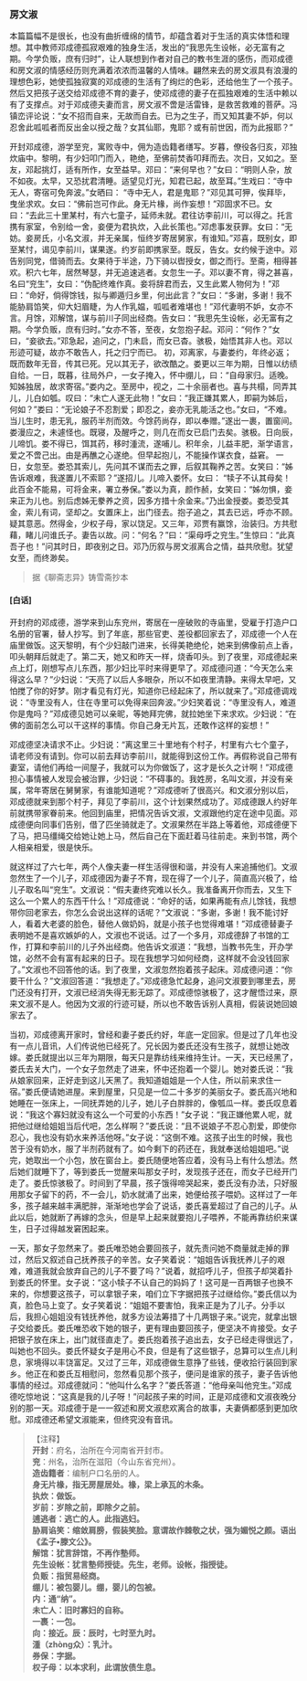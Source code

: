<script type="text/javascript">
    var head = document.getElementsByTagName('head')[0];
    cssURL = '/public/liao.css';
    linkTag = document.createElement('link');
    linkTag.href = cssURL;
    linkTag.setAttribute('type','text/css');
    linkTag.setAttribute('rel','stylesheet');
    head.appendChild(linkTag);
</script>
### 房文淑

本篇篇幅不是很长，也没有曲折缠绵的情节，却蕴含着对于生活的真实体悟和理想。其中教师邓成德孤寂艰难的独身生活，发出的“我思先生设帐，必无富有之期。今学负贩，庶有归时”，让人联想到作者对自己的教书生涯的感伤，而邓成德和房文淑的情感经历则充满着浓浓而温馨的人情味。翩然来去的房文淑具有浪漫的理想色彩，她使孤独寂寞的邓成德的生活有了绚烂的色彩，还给他生了一个孩子。然后又把孩子送交给邓成德不育的妻子，使邓成德的妻子在孤独艰难的生活中赖以有了支撑点。对于邓成德夫妻而言，房文淑不啻是活雷锋，是救苦救难的菩萨。冯镇峦评论说：“女不招而自来，无故而自去。已为之生子，而又知其妻不妒，何以忍舍此呱呱者而反出金以授之哉？女其仙耶，鬼耶？或有前世因，而为此报耶？”

开封邓成德，游学至兖，寓败寺中，佣为造齿籍者缮写。岁暮，僚役各归亥，邓独炊庙中。黎明，有少妇叩门而入，艳绝，至佛前焚香叩拜而去。次日，又如之。至友，邓起挑灯，适有所作，女至益早。邓曰：“来何早也？”女曰：“明则人杂，放不如夜。太早，又恐扰君清睡。适望见灯光，知君已起，故至耳。”生戏曰：“寺中无人，寄宿可免奔波。”女晒曰：
“寺中无人，君是鬼耶？”邓见其可狎，俟拜毕，曳坐求欢。女曰：“佛前岂可作此。身无片椽，尚作妄想！”邓固求不已。女曰：“去此三十里某村，有六七童子，延师未就。君往访李前川，可以得之。托言携有家室，令别给一舍，妾便为君执炊，入此长策也。”邓虑事发获罪。女曰：“无妨。妾房氏，小名文淑，并无亲属，恒终岁寄居舅家，有谁知。”邓喜，既别女，即至某忖，谒见李前川，谋果遂。约岁前即携家至。既反，告女。女约候于途中。邓告别同党，借骑而去。女果待于半途，乃下骑以辔授女，御之而行。至斋，相得甚欢。积六七年，居然琴瑟，并无追速逃者。女忽生一子。邓以妻不育，得之甚喜，名曰“兖生”，女曰：“伪配终难作真。妾将辞君而去，又生此累人物何为！”邓曰：“命好，倘得馀钱，拟与卿遁归乡里，何出此言？”女曰：“多谢，多谢！我不能胁肩馅笑，仰大妇眉睫，为人作乳媪，呱呱者难堪也！”邓代妻明不妒，女亦不言。月馀，邓解馆，谋与前川子同出经商。告女曰：“我思先生设帐，必无富有之期。今学负贩，庶有归时。”女亦不答，至夜，女忽抱子起。邓问：“何作？”女曰，“妾欲去。”邓急起，追问之，门未启，而女已杳。骇极，始悟其非人也。邓以形迹可疑，故亦不敢告人，托之归宁而已。
初，邓离家，与妻娄约，年终必返；既而数年无音，传其已死。兄以其无子，欲改酷之。娄更以三年为期，日惟以纺绩自给。一日，既暮，往局外户，一女子掩入，怀中绷儿，曰：“自母家归。适晚。知姊独居，故求寄宿。”娄内之。至房中，视之，二十余丽者也。喜与共榻，同弄其儿，儿白如瓠。叹曰：“未亡人遂无此物！”女曰：“我正嫌其累人，即嗣为姊后，何如？”娄曰：“无论娘子不忍割爱；即忍之，妾亦无乳能活之也。”女曰，“不难。当儿生时，患无乳，服药半剂而效。今馀药尚存，即以奉赠。”遂出一裹，置窗间。娄漫应之，未遽怪也。既寝，及醒呼之，则几在而女已启门去矣。骇极。日向辰，儿啼饥。娄不得已，饵其药，移时湩流，遂哺儿。积年余，儿益丰肥，渐学语言，爱之不啻己出。由是再醮之心遂绝。但早起抱儿，不能操作谋衣食，益窘。
一日，女忽至。娄恐其索儿，先问其不谋而去之罪，后叙其鞠养之苦。女笑曰：“姊告诉艰难，我遂置儿不索耶？”遂招儿。儿啼入娄怀。女曰：
“犊子不认其母矣！此百金不能易，可将金来，署立券保。”娄以为真，颜作赪，女笑曰：“姊勿惧，妾来正为儿也。别后虑姊无豢养之资，因多方措十余金来。”乃出金授娄。娄恐受其金，索儿有词，坚却之。女置床上，出门径去。抱子追之，其去已远，呼亦不顾。疑其意恶。然得金，少权子母，家以饶足。又三年，邓贾有赢馀，治装归。方共慰藉，睹儿问谁氏子。妻告以故。问：“何名？”曰：“渠母呼之兖生。”生惊曰：“此真吾子也！”问其时日，即夜别之日。邓乃历叙与房文淑离合之情，益共欣慰。犹望女至，而终渺矣。

</section>

> 据《聊斋志异》铸雪斋抄本

#### [白话]
<aside>

开封府的邓成德，游学来到山东兖州，寄居在一座破败的寺庙里，受雇于打造户口名册的官署，替人抄写。到了年底，那些官吏、差役都回家去了，邓成德一个人在庙里做饭。这天黎明，有个少妇敲门进来，长得美艳绝伦，她来到佛像前点上香，叩头朝拜后就走了。第二天，她又和昨天一样，烧香叩头。到了夜里，邓成德起来点上灯，刚想写点儿东西，那少妇比平时来得更早了。邓成德问道：“今天怎么来得这么早？”少妇说：“天亮了以后人多眼杂，所以不如夜里清静。来得太早吧，又怕搅了你的好梦。刚才看见有灯光，知道你已经起床了，所以就来了。”邓成德调戏说：“寺里没有人，住在寺里可以免得来回奔波。”少妇笑着说：“寺里没有人，难道你是鬼吗？”邓成德见她可以亲昵，等她拜完佛，就拉她坐下来求欢。少妇说：“在佛的面前怎么可以干这样的事情。你自己身无片瓦，还敢作这样的妄想！”

邓成德坚决请求不止。少妇说：“离这里三十里地有个村子，村里有六七个童子，请老师没有请到。你可以前去拜访李前川，就能得到这份工作。再假称说自己带有妻室，请他们再给一间屋子，我就可以为你做饭了，这才是长久之计啊！”邓成德担心事情被人发现会被治罪，少妇说：“不碍事的。我姓房，名叫文淑，并没有亲属，常年寄居在舅舅家，有谁能知道呢？”邓成德听了很高兴。和文淑分别以后，邓成德就来到那个村子，拜见了李前川，这个计划果然成功了。邓成德跟人约好年前就携带家眷前来。他回到庙里，把情况告诉文淑，文淑跟他约定在途中见面。邓成德便向同事们告别，借了匹坐骑就走了。文淑果然在半路上等着他，邓成德便下了马，把马缰绳交给她让她上马，然后自己在下面赶着马往前走。来到书馆，两个人相亲相爱，很是快乐。

就这样过了六七年，两个人像夫妻一样生活得很和谐，并没有人来追捕他们。文淑忽然生了一个儿子，邓成德因为妻子不育，现在得了一个儿子，简直高兴极了，给儿子取名叫“兖生”。文淑说：“假夫妻终究难以长久。我准备离开你而去，又生下这么一个累人的东西干什么！”邓成德说：“命好的话，如果再能有点儿馀钱，我想带你回老家去，你怎么会说出这样的话呢？”文淑说：“多谢，多谢！我不能讨好人，看着大老婆的脸色，替他人做奶妈，就是小孩子也觉得难堪！”邓成德替妻子表明她不是喜欢嫉妒的人，文淑也不说话。过了一个多月，邓成德辞了书馆的工作，打算和李前川的儿子外出经商。他告诉文淑道：“我想，当教书先生，开办学馆，必然不会有富有起来的日子。现在我想学习如何经商，这样就不会没钱回家了。”文淑也不回答他的话。到了夜里，文淑忽然抱着孩子起床。邓成德问道：“你要干什么？”文淑回答道：“我想走了。”邓成德急忙起身，追问文淑要到哪里去，房门还没有打开，文淑已经消失得无影无踪了。邓成德惊骇极了，这才醒悟过来，原来文淑不是人。他因为文淑的行迹可疑，所以也不敢告诉别人真相，假装说她回娘家去了。

当初，邓成德离开家时，曾经和妻子娄氏约好，年底一定回家。但是过了几年也没有一点儿音讯，人们传说他已经死了。兄长因为娄氏还没有生孩子，就想让她改嫁。娄氏就提出以三年为期限，每天只是靠纺线来维持生计。一天，天已经黑了，娄氏去关大门，一个女子忽然走了进来，怀中还抱着一个婴儿。她对娄氏说：“我从娘家回来，正好走到这儿天黑了。我知道姐姐是一个人住，所以前来求住一宿。”娄氏便请她进屋。来到屋里，只见是一位二十多岁的美丽女子。娄氏高兴地和她睡在一张床上，一同抚弄她的儿子，她儿子白胖胖的，像瓠瓜一样。娄氏叹息着说：“我这个寡妇就没有这么一个可爱的小东西！”女子说：“我正嫌他累人呢，就把他过继给姐姐当后代吧，怎么样啊？”娄氏说：“且不说娘子不忍心割爱，即使你忍心，我也没有奶水来养活他呀。”女子说：“这倒不难。这孩子出生的时候，我也苦于没有奶水，服了半剂药就有了。如今剩下的药还在，我就奉送给姐姐吧。”说完，她取出一个小包，放在窗台上。娄氏随便地答应着，没有马上有什么想法。然后她们就睡下了，等到娄氏一觉醒来叫那女子时，发现孩子还在，而女子已经开门走了。娄氏惊骇极了。时间到了早晨，孩子饿得啼哭起来，娄氏没有办法，只好服用那女子留下的药，不一会儿，奶水就涌了出来，她便给孩子喂奶。这样过了一年多，孩子越来越丰满肥胖，渐渐地也学会了说话，娄氏喜爱超过了自己的儿子。从此以后，她就断了再嫁的念头，但是早上起来就要抱儿子喂养，不能再靠纺织来谋生，日子过得越发窘困起来。

一天，那女子忽然来了。娄氏唯恐她会要回孩子，就先责问她不商量就走掉的罪过，然后又叙述自己抚养孩子的辛苦。女子笑着说：“姐姐告诉我抚养儿子的艰难，难道我就会放弃自己的儿子不要了吗？”说着，就招呼儿子，但孩子却哭着扑到娄氏的怀里。女子说：“这小犊子不认自己的妈妈了！这可是一百两银子也换不来的，你想要这孩子，可以拿银子来，咱们立下字据把孩子过继给你。”娄氏信以为真，脸色马上变了。女子笑着说：“姐姐不要害怕，我来正是为了儿子。分手以后，我担心姐姐没有钱抚养他，就多方设法筹措了十几两银子来。”说完，就拿出银子交给娄氏。娄氏唯恐收下她的银子，更有理由要回孩子，便坚决不肯接受。女子把银子放在床上，出门就径直走了。娄氏抱着孩子追出去，女子已经走得很远了，叫她也不回头。娄氏怀疑女子是用心不良，但是有了这些银子，总算可以生点儿利息，家境得以丰饶富足。又过了三年，邓成德做生意挣了些钱，便收拾行装回到家乡。他正在和娄氏互相慰问，忽然看见那个孩子，便问是谁家的孩子，妻子告诉他事情的经过。邓成德就问：“他叫什么名字？”娄氏答道：“他母亲叫他兖生。”邓成德吃惊地说：“这真是我的儿子呀！”问起孩子来的时间，正是邓成德和文淑夜晚分别的那一天。邓成德于是一一叙述和房文淑悲欢离合的故事，夫妻俩都感到更加欣慰。邓成德还希望文淑能来，但终究没有音讯。

</aside>

> 【注释】  
<b>开封</b>：府名，治所在今河南省开封市。  
<b>兖</b>：州名，治所在滋阳（今山东省兖州）。  
<b>造齿籍者</b>：编制户口名册的人。  
<b>身无片椽，指无房屋居处。椽，梁上承瓦的木条。  
<b>执炊</b>：做饭。  
<b>岁前</b>：岁除之前，即除夕之前。  
<b>逋逃者</b>：逃亡的人。此指逃妇。  
<b>胁肩谄笑</b>：缩敛肩膀，假装笑脸。意谓故作棘敬之状，强为媚悦之颜。语出《孟子•滕文公》。  
<b>解馆</b>：犹言辞馆，不再作塾师。  
<b>先生设帐</b>：犹言塾师授徒。先生，老师。设帐，指授徒。  
<b>负贩</b>：指贸易经商。  
<b>绷儿</b>：被包婴儿。绷，婴儿的包被。  
<b>内</b>：通“纳”。  
<b>未亡人</b>：旧时寡妇的自称。  
<b>一裹</b>：一包。  
<b>向</b>：接近。辰：辰时，七时至九时。  
<b>湩（zhòng众）</b>：乳汁。  
<b>券保</b>：字据。  
<b>权子母</b>：以本求利，此谓放债生息。  
